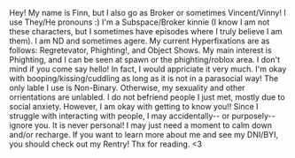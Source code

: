 Hey! My name is Finn, but I also go as Broker or sometimes Vincent/Vinny! 
I use They/He pronouns :)
I'm a Subspace/Broker kinnie (I know I am not these characters, but I sometimes have episodes where I truly believe I am them).
I am ND and sometimes agere. 
My current Hyperfixations are as follows: Regretevator, Phighting!, and Object Shows.
My main interest is Phighting, and I can be seen at spawn or the phighting/roblox area. 
I don't mind if you come say hello! In fact, I would appriciate it very much.
I'm okay with booping/kissing/cuddling as long as it is not in a parasocial way! 
The only lable I use is Non-Binary. Otherwise, my sexuality and other orrientations are unlabled.
I do not befriend people I just met, mostly due to social anxiety. However, I am okay with getting to know you!!
Since I struggle with interacting with people, I may accidentally-- or purposely-- ignore you. It is never personal! I may just need a moment to calm down and/or recharge.
If you want to learn more about me and see my DNI/BYI, you should check out my Rentry! Thx for reading. <3

